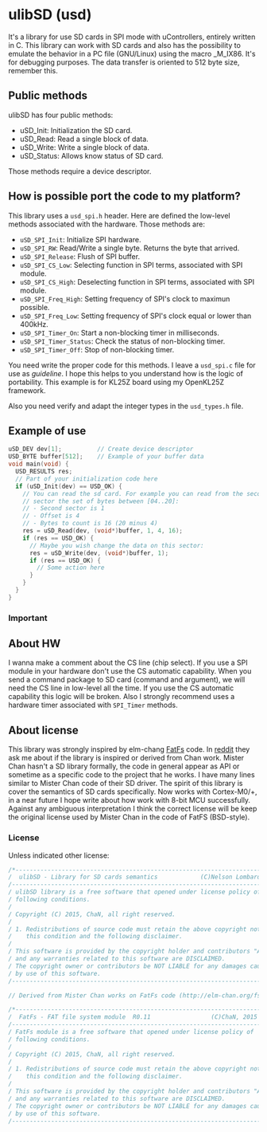 # ulibSD (usd)

It's a library for use SD cards in SPI mode with uControllers, entirely written
in C. This library can work with SD cards and also has the possibility to
emulate the behavior in a PC file (GNU/Linux) using the macro _M_IX86. It's for
debugging purposes. The data transfer is oriented to 512 byte size,
remember this.

## Public methods

ulibSD has four public methods:

* uSD_Init: Initialization the SD card.
* uSD_Read: Read a single block of data.
* uSD_Write: Write a single block of data.
* uSD_Status: Allows know status of SD card.

Those methods require a device descriptor.

## How is possible port the code to my platform?

This library uses a `usd_spi.h` header. Here are defined the low-level methods 
associated with the hardware. Those methods are:

* `uSD_SPI_Init`: Initialize SPI hardware.
* `uSD_SPI_RW`: Read/Write a single byte. Returns the byte that arrived.
* `uSD_SPI_Release`: Flush of SPI buffer.
* `uSD_SPI_CS_Low`: Selecting function in SPI terms, associated with SPI module.
* `uSD_SPI_CS_High`: Deselecting function in SPI terms, associated with SPI module.
* `uSD_SPI_Freq_High`: Setting frequency of SPI's clock to maximun possible.
* `uSD_SPI_Freq_Low`: Setting frequency of SPI's clock equal or lower than 400kHz.
* `uSD_SPI_Timer_On`: Start a non-blocking timer in milliseconds.
* `uSD_SPI_Timer_Status`: Check the status of non-blocking timer.
* `uSD_SPI_Timer_Off`: Stop of non-blocking timer.

You need write the proper code for this methods. I leave a `usd_spi.c` 
file for use as *guideline*. I hope this helps to you understand how is the logic
of portability. This example is for KL25Z board using my OpenKL25Z framework.

Also you need verify and adapt the integer types in the `usd_types.h` file.

## Example of use

```c
uSD_DEV dev[1];          // Create device descriptor
USD_BYTE buffer[512];    // Example of your buffer data
void main(void) {
  USD_RESULTS res;
  // Part of your initialization code here
  if (uSD_Init(dev) == USD_OK) {
    // You can read the sd card. For example you can read from the second
    // sector the set of bytes between [04..20]:
    // - Second sector is 1
    // - Offset is 4
    // - Bytes to count is 16 (20 minus 4)
    res = uSD_Read(dev, (void*)buffer, 1, 4, 16);
    if (res == USD_OK) {
      // Maybe you wish change the data on this sector:
      res = uSD_Write(dev, (void*)buffer, 1);
      if (res == USD_OK) {
        // Some action here
      }
    }
  }
}
```

### Important

## About HW

I wanna make a comment about the CS line (chip select). If you use a SPI module
in your hardware don't use the CS automatic capability. When you send a command
package to SD card (command and argument), we will need the CS line in
low-level all the time. If you use the CS automatic capability this logic will
be broken.
Also I strongly recommend uses a hardware timer associated with `SPI_Timer`
methods.

## About license

This library was strongly inspired by elm-chang [FatFs](http://elm-chan.org/fsw/ff/00index_e.html) code.
In [reddit](https://www.reddit.com/r/microcontrollers/comments/3e71s8/its_a_library_for_use_sd_cards_in_spi_mode_with/) they ask me about if the
library is inspired or derived from Chan work. Mister Chan hasn't a SD library
formally, the code in general appear as API or sometime as a specific code to
the project that he works. I have many lines similar to Mister Chan code of
their SD driver. The spirit of this library is cover the semantics of SD cards
specifically. Now works with Cortex-M0/+, in a near future I hope write about
how work with 8-bit MCU successfully. Against any ambiguous interpretation I
think the correct license will be keep the original license used by Mister Chan
in the code of FatFS (BSD-style).

### License

Unless indicated other license:

```c
/*----------------------------------------------------------------------------/
/  ulibSD - Library for SD cards semantics            (C)Nelson Lombardo, 2015
/-----------------------------------------------------------------------------/
/ ulibSD library is a free software that opened under license policy of
/ following conditions.
/
/ Copyright (C) 2015, ChaN, all right reserved.
/
/ 1. Redistributions of source code must retain the above copyright notice,
/    this condition and the following disclaimer.
/
/ This software is provided by the copyright holder and contributors "AS IS"
/ and any warranties related to this software are DISCLAIMED.
/ The copyright owner or contributors be NOT LIABLE for any damages caused
/ by use of this software.
/----------------------------------------------------------------------------*/

// Derived from Mister Chan works on FatFs code (http://elm-chan.org/fsw/ff/00index_e.html):

/*----------------------------------------------------------------------------/
/  FatFs - FAT file system module  R0.11                 (C)ChaN, 2015
/-----------------------------------------------------------------------------/
/ FatFs module is a free software that opened under license policy of
/ following conditions.
/
/ Copyright (C) 2015, ChaN, all right reserved.
/
/ 1. Redistributions of source code must retain the above copyright notice,
/    this condition and the following disclaimer.
/
/ This software is provided by the copyright holder and contributors "AS IS"
/ and any warranties related to this software are DISCLAIMED.
/ The copyright owner or contributors be NOT LIABLE for any damages caused
/ by use of this software.
/----------------------------------------------------------------------------*/
```
